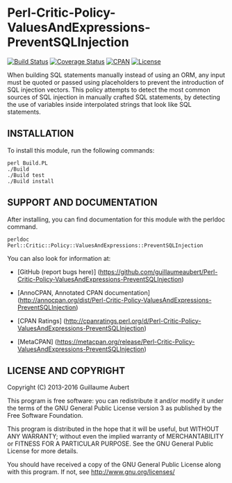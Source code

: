 Perl-Critic-Policy-ValuesAndExpressions-PreventSQLInjection
===========================================================

[![Build Status](https://travis-ci.org/guillaumeaubert/Perl-Critic-Policy-ValuesAndExpressions-PreventSQLInjection.svg?branch=master)](https://travis-ci.org/guillaumeaubert/Perl-Critic-Policy-ValuesAndExpressions-PreventSQLInjection)
[![Coverage Status](https://coveralls.io/repos/guillaumeaubert/Perl-Critic-Policy-ValuesAndExpressions-PreventSQLInjection/badge.svg?branch=master)](https://coveralls.io/r/guillaumeaubert/Perl-Critic-Policy-ValuesAndExpressions-PreventSQLInjection?branch=master)
[![CPAN](https://img.shields.io/cpan/v/Perl-Critic-Policy-ValuesAndExpressions-PreventSQLInjection.svg)](https://metacpan.org/release/Perl-Critic-Policy-ValuesAndExpressions-PreventSQLInjection)
[![License](https://img.shields.io/badge/license-GPLv3-blue.svg)](https://opensource.org/licenses/GPL-3.0)

When building SQL statements manually instead of using an ORM, any input must
be quoted or passed using placeholders to prevent the introduction of SQL
injection vectors. This policy attempts to detect the most common sources of
SQL injection in manually crafted SQL statements, by detecting the use of
variables inside interpolated strings that look like SQL statements.


INSTALLATION
------------

To install this module, run the following commands:

	perl Build.PL
	./Build
	./Build test
	./Build install


SUPPORT AND DOCUMENTATION
-------------------------

After installing, you can find documentation for this module with the
perldoc command.

	perldoc Perl::Critic::Policy::ValuesAndExpressions::PreventSQLInjection


You can also look for information at:

 * [GitHub (report bugs here)]
   (https://github.com/guillaumeaubert/Perl-Critic-Policy-ValuesAndExpressions-PreventSQLInjection)

 * [AnnoCPAN, Annotated CPAN documentation]
   (http://annocpan.org/dist/Perl-Critic-Policy-ValuesAndExpressions-PreventSQLInjection)

 * [CPAN Ratings]
   (http://cpanratings.perl.org/d/Perl-Critic-Policy-ValuesAndExpressions-PreventSQLInjection)

 * [MetaCPAN]
   (https://metacpan.org/release/Perl-Critic-Policy-ValuesAndExpressions-PreventSQLInjection)


LICENSE AND COPYRIGHT
---------------------

Copyright (C) 2013-2016 Guillaume Aubert

This program is free software: you can redistribute it and/or modify it under
the terms of the GNU General Public License version 3 as published by the Free
Software Foundation.

This program is distributed in the hope that it will be useful, but WITHOUT ANY
WARRANTY; without even the implied warranty of MERCHANTABILITY or FITNESS FOR A
PARTICULAR PURPOSE. See the GNU General Public License for more details.

You should have received a copy of the GNU General Public License along with
this program. If not, see http://www.gnu.org/licenses/
